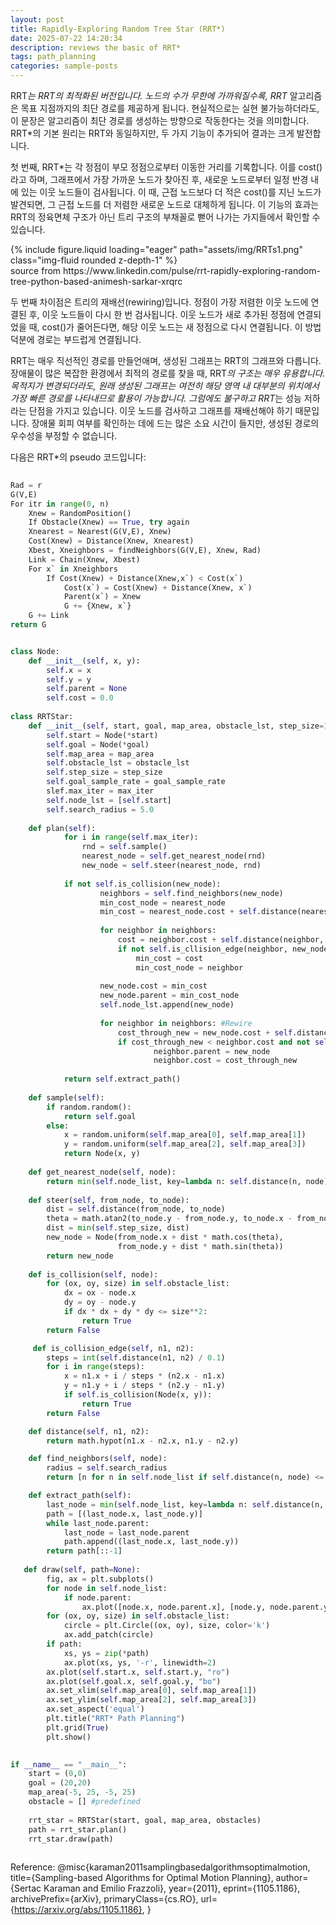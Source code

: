 ```yaml
---
layout: post
title: Rapidly-Exploring Random Tree Star (RRT*)
date: 2025-07-22 14:20:34
description: reviews the basic of RRT*
tags: path_planning
categories: sample-posts
---
```



RRT*는 RRT의 최적화된 버전입니다. 노드의 수가 무한에 가까워질수록, RRT* 알고리즘은 목표 지점까지의 최단 경로를 제공하게 됩니다. 현실적으로는 실현 불가능하더라도, 이 문장은 알고리즘이 최단 경로를 생성하는 방향으로 작동한다는 것을 의미합니다. RRT*의 기본 원리는 RRT와 동일하지만, 두 가지 기능이 추가되어 결과는 크게 발전합니다.

첫 번째, RRT*는 각 정점이 부모 정점으로부터 이동한 거리를 기록합니다. 이를 cost()라고 하며, 그래프에서 가장 가까운 노드가 찾아진 후, 새로운 노드로부터 일정 반경 내에 있는 이웃 노드들이 검사됩니다. 이 때, 근접 노드보다 더 적은 cost()를 지닌 노드가 발견되면, 그 근접 노드를 더 저렴한 새로운 노드로 대체하게 됩니다. 이 기능의 효과는 RRT의 정육면체 구조가 아닌 트리 구조의 부채꼴로 뻗어 나가는 가지들에서 확인할 수 있습니다.


<div class="row mt-3">
  <div class="col-sm mt-3 mt-md-0">
    {% include figure.liquid 
      loading="eager" 
      path="assets/img/RRTs1.png" 
      class="img-fluid rounded z-depth-1" 
    %}
  </div>
</div>
<div class="caption">
  source from https://www.linkedin.com/pulse/rrt-rapidly-exploring-random-tree-python-based-animesh-sarkar-xrqrc
</div>


두 번째 차이점은 트리의 재배선(rewiring)입니다. 정점이 가장 저렴한 이웃 노드에 연결된 후, 이웃 노드들이 다시 한 번 검사됩니다. 이웃 노드가 새로 추가된 정점에 연결되었을 때, cost()가 줄어든다면, 해당 이웃 노드는 새 정점으로 다시 연결됩니다. 이 방법 덕분에 경로는 부드럽게 연결됩니다. 


RRT는 매우 직선적인 경로를 만들언애며, 생성된 그래프는 RRT의 그래프와 다릅니다. 장애물이 많은 복잡한 환경에서 최적의 경로를 찾을 때, RRT*의 구조는 매우 유용합니다. 목적지가 변경되더라도, 원래 생성된 그래프는 여전히 해당 영역 내 대부분의 위치에서 가장 빠른 경로를 나타내므로 활용이 가능합니다. 그럼에도 불구하고 RRT*는 성능 저하라는 단점을 가지고 있습니다. 이웃 노드를 검사하고 그래프를 재배선해야 하기 때문입니다. 장애물 회피 여부를 확인하는 데에 드는 많은 소요 시간이 들지만, 생성된 경로의 우수성을 부정할 수 없습니다. 


다음은 RRT*의 pseudo 코드입니다:

``` python
    
Rad = r
G(V,E)
For itr in range(0, n)
    Xnew = RandomPosition()
    If Obstacle(Xnew) == True, try again
    Xnearest = Nearest(G(V,E), Xnew)
    Cost(Xnew) = Distance(Xnew, Xnearest)
    Xbest, Xneighbors = findNeighbors(G(V,E), Xnew, Rad)
    Link = Chain(Xnew, Xbest)
    For x` in Xneighbors
        If Cost(Xnew) + Distance(Xnew,x`) < Cost(x`)
            Cost(x`) = Cost(Xnew) + Distance(Xnew, x`)
            Parent(x`) = Xnew
            G += {Xnew, x`}
    G += Link
return G

```


```python

class Node:
    def __init__(self, x, y):
        self.x = x
        self.y = y
        self.parent = None
        self.cost = 0.0
        
class RRTStar:
    def __init__(self, start, goal, map_area, obstacle_lst, step_size=1.0, goal_sample_rate=0.1, max_iter=500):
        self.start = Node(*start)
        self.goal = Node(*goal)
        self.map_area = map_area
        self.obstacle_lst = obstacle_lst
        self.step_size = step_size
        self.goal_sample_rate = goal_sample_rate
        slef.max_iter = max_iter
        self.node_lst = [self.start]
        self.search_radius = 5.0
        
    def plan(self):
            for i in range(self.max_iter):
                rnd = self.sample()
                nearest_node = self.get_nearest_node(rnd)
                new_node = self.steer(nearest_node, rnd)
                
            if not self.is_collision(new_node):
                    neighbors = self.find_neighbors(new_node)
                    min_cost_node = nearest_node
                    min_cost = nearest_node.cost + self.distance(nearest_node, new_node)
                    
                    for neighbor in neighbors:
                        cost = neighbor.cost + self.distance(neighbor, new_node)
                        if not self.is_cllision_edge(neighbor, new_node) and cost < min_cost:
                            min_cost = cost
                            min_cost_node = neighbor
                            
                    new_node.cost = min_cost
                    new_node.parent = min_cost_node
                    self.node_lst.append(new_node)
                            
                    for neighbor in neighbors: #Rewire
                        cost_through_new = new_node.cost + self.distance(new_node, neighbor)
                        if cost_through_new < neighbor.cost and not self.is_collision_edge(new_node, neighbor):
                                neighbor.parent = new_node
                                neighbor.cost = cost_through_new
                    
            return self.extract_path()
                                
    def sample(self):
        if random.random():
            return self.goal
        else:
            x = random.uniform(self.map_area[0], self.map_area[1])
            y = random.uniform(self.map_area[2], self.map_area[3])
            return Node(x, y)
                                    
    def get_nearest_node(self, node):
        return min(self.node_list, key=lambda n: self.distance(n, node))
                                    
    def steer(self, from_node, to_node):
        dist = self.distance(from_node, to_node)
        theta = math.atan2(to_node.y - from_node.y, to_node.x - from_node.x)
        dist = min(self.step_size, dist)
        new_node = Node(from_node.x + dist * math.cos(theta),
                        from_node.y + dist * math.sin(theta))
        return new_node
                                    
    def is_collision(self, node):
        for (ox, oy, size) in self.obstacle_list:
            dx = ox - node.x
            dy = oy - node.y
            if dx * dx + dy * dy <= size**2:
                return True
        return False

     def is_collision_edge(self, n1, n2):
        steps = int(self.distance(n1, n2) / 0.1)
        for i in range(steps):
            x = n1.x + i / steps * (n2.x - n1.x)
            y = n1.y + i / steps * (n2.y - n1.y)
            if self.is_collision(Node(x, y)):
                return True
        return False

    def distance(self, n1, n2):
        return math.hypot(n1.x - n2.x, n1.y - n2.y)

    def find_neighbors(self, node):
        radius = self.search_radius
        return [n for n in self.node_list if self.distance(n, node) <= radius]

    def extract_path(self):
        last_node = min(self.node_list, key=lambda n: self.distance(n, self.goal))
        path = [(last_node.x, last_node.y)]
        while last_node.parent:
            last_node = last_node.parent
            path.append((last_node.x, last_node.y))
        return path[::-1]
                                                
   def draw(self, path=None):
        fig, ax = plt.subplots()
        for node in self.node_list:
            if node.parent:
                ax.plot([node.x, node.parent.x], [node.y, node.parent.y], "-g")
        for (ox, oy, size) in self.obstacle_list:
            circle = plt.Circle((ox, oy), size, color='k')
            ax.add_patch(circle)
        if path:
            xs, ys = zip(*path)
            ax.plot(xs, ys, '-r', linewidth=2)
        ax.plot(self.start.x, self.start.y, "ro")
        ax.plot(self.goal.x, self.goal.y, "bo")
        ax.set_xlim(self.map_area[0], self.map_area[1])
        ax.set_ylim(self.map_area[2], self.map_area[3])
        ax.set_aspect('equal')
        plt.title("RRT* Path Planning")
        plt.grid(True)
        plt.show()                                             
                  

if __name__ == "__main__":
    start = (0,0)
    goal = (20,20)
    map_area(-5, 25, -5, 25)
    obstacle = [] #predefined
    
    rrt_star = RRTStar(start, goal, map_area, obstacles)
    path = rrt_star.plan()
    rrt_star.draw(path)
                                                
```


Reference: @misc{karaman2011samplingbasedalgorithmsoptimalmotion,
      title={Sampling-based Algorithms for Optimal Motion Planning}, 
      author={Sertac Karaman and Emilio Frazzoli},
      year={2011},
      eprint={1105.1186},
      archivePrefix={arXiv},
      primaryClass={cs.RO},
      url={https://arxiv.org/abs/1105.1186}, 
}